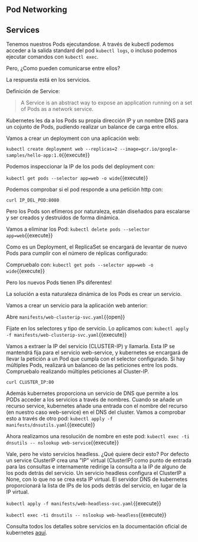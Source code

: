
## Pod Networking

##  Services

Tenemos nuestros Pods ejecutandose. A través de kubectl podemos acceder a la salida standard del pod `kubectl logs`, o incluso podemos ejecutar comandos con `kubectl exec`.

Pero, ¿Como pueden comunicarse entre ellos?

La respuesta está en los servicios.

Definición de Service:

> A Service is an abstract way to expose an application running on a set of Pods as a network service.

Kubernetes les da a los Pods su propia dirección IP y un nombre DNS para un cojunto de Pods, pudiendo realizar un balance de carga entre ellos.

Vamos a crear un deployment con una aplicación web:

`kubectl create deployment web --replicas=2 --image=gcr.io/google-samples/hello-app:1.0`{{execute}}

Podemos inspeccionar la IP de los pods del deployment con:

`kubectl get pods --selector app=web -o wide`{{execute}}

Podemos comprobar si el pod responde a una petición http con:

`curl IP_DEL_POD:8080`

Pero los Pods son efímeros por naturaleza, están diseñados para escalarse y ser creados y destruidos de forma dinámica.

Vamos a eliminar los Pod:
`kubectl delete pods --selector app=web`{{execute}}

Como es un Deployment, el ReplicaSet se encargará de levantar de nuevo Pods para cumplir con el número de réplicas configurado:

Compruebalo con:
`kubectl get pods --selector app=web -o wide`{{execute}}

Pero los nuevos Pods tienen IPs diferentes!

La solución a esta naturaleza dinámica de los Pods es crear un servicio.

Vamos a crear un servicio para la aplicación web anterior:

Abre `manifests/web-clusterip-svc.yaml`{{open}}

Fijate en los selectores y tipo de servicio.
Lo aplicamos con:
`kubectl apply -f manifests/web-clusterip-svc.yaml`{{execute}}

Vamos a extraer la IP del servicio (CLUSTER-IP) y llamarla. Esta IP se mantendrá fija para el servicio web-service, y 
kubernetes se encargará de llevar la petición a un Pod que cumpla con el selector configurado. Si hay múltiples Pods, 
realizará un balanceo de las peticiones entre los pods.
Compruebalo realizando múltiples peticiones al Cluster-IP.

`curl CLUSTER_IP:80`

Además kubernetes proporciona un servicio de DNS que permite a los PODs acceder a los servicios a través de nombres.
Cuando se añade un recurso service, kubernetes añade una entrada con el nombre del recurso (en nuestro caso web-service) en el
DNS del cluster.
Vamos a comprobar esto a través de otro pod:
`kubectl apply -f manifests/dnsutils.yaml`{{execute}}

Ahora realizamos una resolución de nombre en este pod:
`kubectl exec -ti dnsutils -- nslookup web-service`{{execute}}

Vale, pero he visto servicios headless. ¿Qué quiere decir esto?
Por defecto un service ClusterIP crea una "IP" virtual (ClusterIP) como punto de entrada para las consultas e internamente redirige la consulta
a la IP de alguno de los pods detrás del servicio.
Un servicio headless configura el ClusterIP a None, con lo que no se crea esta IP virtual. El servidor DNS de kubernetes proporcionará la lista de IPs de los pods detrás del servicio, en lugar de la IP virtual.

`kubectl apply -f manifests/web-headless-svc.yaml`{{execute}}

`kubectl exec -ti dnsutils -- nslookup web-headless`{{execute}}

Consulta todos los detalles sobre servicios en la documentación oficial de kubernetes [aquí](https://kubernetes.io/docs/concepts/services-networking/service/).

